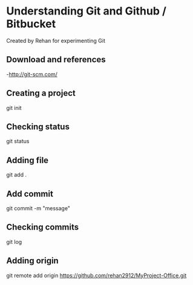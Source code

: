 # Understanding Git and Github / Bitbucket
Created by Rehan for experimenting Git

## Download and references
-http://git-scm.com/

## Creating a project
git init

## Checking status
git status

## Adding file
git add .

## Add commit
git commit -m "message"

## Checking commits
git  log

## Adding origin
git remote add origin https://github.com/rehan2912/MyProject-Office.git